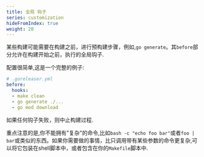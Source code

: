 ```yaml
---
title: 全局 钩子
series: customization
hideFromIndex: true
weight: 20
---
```


某些构建可能需要在构建之前，进行预构建步骤，例如,`go generate`。其`before`部分允许在构建开始之前，执行的全局钩子.

配置很简单,这是一个完整的例子:

```yml
# .goreleaser.yml
before:
  hooks:
  - make clean
  - go generate ./...
  - go mod download
```

如果任何钩子失败，则中止构建过程.

重点注意的是,你不能拥有"复杂"的命令,比如`bash -c "echo foo bar"`或者`foo | bar`或类似的东西。如果你需要做的事情，比只调用带有某些参数的命令更复杂,可以将它包装在shell脚本中，或者包含在你的`Makefile`脚本中.
